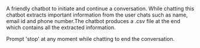 A friendly chatbot to initiate and continue a conversation. While chatting this chatbot extracts important information from the user chats such as name, email id and phone number.The chatbot produces a .csv file at the end which contains all the extracted information.


Prompt 'stop' at any moment while chatting to end the conversation. 
